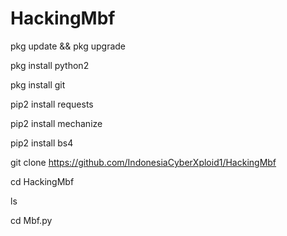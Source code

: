 # HackingMbf

pkg update && pkg upgrade 

pkg install python2

pkg install git

pip2 install requests

pip2 install mechanize

pip2 install bs4

git clone https://github.com/IndonesiaCyberXploid1/HackingMbf

cd HackingMbf

ls

cd Mbf.py

